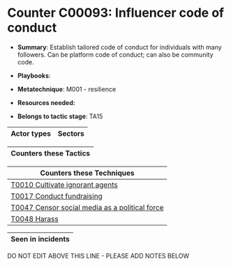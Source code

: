 # Counter C00093: Influencer code of conduct

* **Summary**: Establish tailored code of conduct for individuals with many followers.  Can be platform code of conduct; can also be community code.

* **Playbooks**: 

* **Metatechnique**: M001 - resilience

* **Resources needed:** 

* **Belongs to tactic stage**: TA15


| Actor types | Sectors |
| ----------- | ------- |



| Counters these Tactics |
| ---------------------- |



| Counters these Techniques |
| ------------------------- |
| [T0010 Cultivate ignorant agents](../generated_pages/techniques/T0010.md) |
| [T0017 Conduct fundraising](../generated_pages/techniques/T0017.md) |
| [T0047 Censor social media as a political force](../generated_pages/techniques/T0047.md) |
| [T0048 Harass](../generated_pages/techniques/T0048.md) |



| Seen in incidents |
| ----------------- |


DO NOT EDIT ABOVE THIS LINE - PLEASE ADD NOTES BELOW